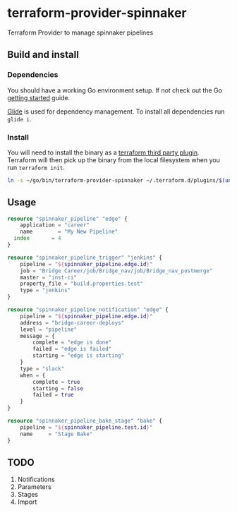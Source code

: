 # terraform-provider-spinnaker
Terraform Provider to manage spinnaker pipelines

## Build and install ##

### Dependencies ###

You should have a working Go environment setup.  If not check out the Go [getting started](http://golang.org/doc/install) guide.

[Glide](https://github.com/Masterminds/glide) is used for dependency management.  To install all dependencies run `glide i`.

### Install ###

You will need to install the binary as a [terraform third party plugin](https://www.terraform.io/docs/configuration/providers.html#third-party-plugins).  Terraform will then pick up the binary from the local filesystem when you run `terraform init`.

```sh
ln -s ~/go/bin/terraform-provider-spinnaker ~/.terraform.d/plugins/$(uname | tr '[:upper:]' '[:lower:]')_amd64/terraform-provider-spinnaker_v$(date +%Y.%m.%d)
```

## Usage ##

```terraform
resource "spinnaker_pipeline" "edge" {
	application = "career"
	name        = "My New Pipeline"
  index       = 4
}

resource "spinnaker_pipeline_trigger" "jenkins" {
	pipeline = "${spinnaker_pipeline.edge.id}"
	job = "Bridge Career/job/Bridge_nav/job/Bridge_nav_postmerge"
	master = "inst-ci"
	property_file = "build.properties.test"
	type = "jenkins"
}

resource "spinnaker_pipeline_notification" "edge" {
	pipeline = "${spinnaker_pipeline.edge.id}"
	address = "bridge-career-deploys"
	level = "pipeline"
	message = {
		complete = "edge is done"
		failed = "edge is failed"
		starting = "edge is starting"
	}
	type = "slack"
	when = {
		complete = true
		starting = false
		failed = true
	}
}

resource "spinnaker_pipeline_bake_stage" "bake" {
	pipeline = "${spinnaker_pipeline.test.id}"
	name     = "Stage Bake"
}
```

## TODO

1. Notifications
1. Parameters
1. Stages
1. Import
